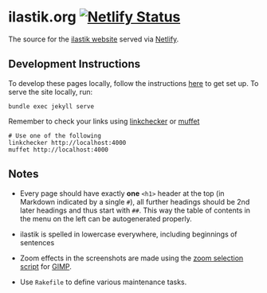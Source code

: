 # ilastik.org [![Netlify Status](https://api.netlify.com/api/v1/badges/eff31aab-733c-4301-919b-ace9c279097b/deploy-status)](https://app.netlify.com/sites/ilastik/deploys)

The source for the [ilastik website](https://www.ilastik.org) served via [Netlify](https://www.netlify.com).

## Development Instructions

To develop these pages locally, follow the instructions [here](https://help.github.com/articles/setting-up-your-github-pages-site-locally-with-jekyll/) to get set up.
To serve the site locally, run:

    bundle exec jekyll serve

Remember to check your links using [linkchecker](https://wummel.github.io/linkchecker/) or [muffet](https://github.com/raviqqe/muffet)

    # Use one of the following
    linkchecker http://localhost:4000
    muffet http://localhost:4000

## Notes

* Every page should have exactly **one** `<h1>` header at the top (in Markdown indicated by a single `#`),
  all further headings should be 2nd later headings and thus start with `##`.
  This way the table of contents in the menu on the left can be autogenerated properly.

* ilastik is spelled in lowercase everywhere, including beginnings of sentences

* Zoom effects in the screenshots are made using the [zoom selection script](https://gimpchat.com/viewtopic.php?f=9&t=3374) for [GIMP](https://www.gimp.org).

* Use `Rakefile` to define various maintenance tasks.
